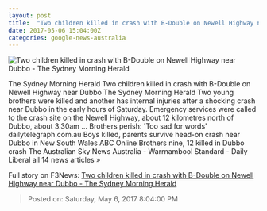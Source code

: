 ```yaml
---
layout: post
title:  "Two children killed in crash with B-Double on Newell Highway near Dubbo - The Sydney Morning Herald"
date: 2017-05-06 15:04:00Z
categories: google-news-australia
---
```


![Two children killed in crash with B-Double on Newell Highway near Dubbo - The Sydney Morning Herald](http://www.smh.com.au/content/dam/images/g/v/z/j/o/c/image.related.articleLeadwide.620x349.gvzjs7.png/1494083107212.jpg)

The Sydney Morning Herald Two children killed in crash with B-Double on Newell Highway near Dubbo The Sydney Morning Herald Two young brothers were killed and another has internal injuries after a shocking crash near Dubbo in the early hours of Saturday. Emergency services were called to the crash site on the Newell Highway, about 12 kilometres north of Dubbo, about 3.30am ... Brothers perish: 'Too sad for words' dailytelegraph.com.au Boys killed, parents survive head-on crash near Dubbo in New South Wales ABC Online Brothers nine, 12 killed in Dubbo crash The Australian Sky News Australia - Warrnambool Standard - Daily Liberal all 14 news articles »


Full story on F3News: [Two children killed in crash with B-Double on Newell Highway near Dubbo - The Sydney Morning Herald](http://www.f3nws.com/n/acmTDB)

> Posted on: Saturday, May 6, 2017 8:04:00 PM
